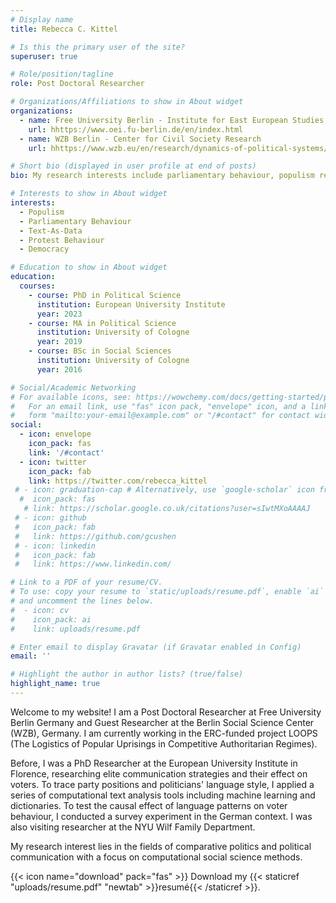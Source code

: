 ```yaml
---
# Display name
title: Rebecca C. Kittel

# Is this the primary user of the site?
superuser: true

# Role/position/tagline
role: Post Doctoral Researcher

# Organizations/Affiliations to show in About widget
organizations:
  - name: Free University Berlin - Institute for East European Studies
    url: hhttps://www.oei.fu-berlin.de/en/index.html
  - name: WZB Berlin - Center for Civil Society Research
    url: hhttps://www.wzb.eu/en/research/dynamics-of-political-systems/center-for-civil-society-research

# Short bio (displayed in user profile at end of posts)
bio: My research interests include parliamentary behaviour, populism research, party and voter behavior as well as protest studies.

# Interests to show in About widget
interests:
  - Populism
  - Parliamentary Behaviour
  - Text-As-Data
  - Protest Behaviour
  - Democracy

# Education to show in About widget
education:
  courses:
    - course: PhD in Political Science
      institution: European University Institute
      year: 2023
    - course: MA in Political Science
      institution: University of Cologne
      year: 2019
    - course: BSc in Social Sciences
      institution: University of Cologne
      year: 2016

# Social/Academic Networking
# For available icons, see: https://wowchemy.com/docs/getting-started/page-builder/#icons
#   For an email link, use "fas" icon pack, "envelope" icon, and a link in the
#   form "mailto:your-email@example.com" or "/#contact" for contact widget.
social:
  - icon: envelope
    icon_pack: fas
    link: '/#contact'
  - icon: twitter
    icon_pack: fab
    link: https://twitter.com/rebecca_kittel
 # - icon: graduation-cap # Alternatively, use `google-scholar` icon from `ai` icon pack
  #  icon_pack: fas
   # link: https://scholar.google.co.uk/citations?user=sIwtMXoAAAAJ
 # - icon: github
 #   icon_pack: fab
 #   link: https://github.com/gcushen
 # - icon: linkedin
 #   icon_pack: fab
 #   link: https://www.linkedin.com/

# Link to a PDF of your resume/CV.
# To use: copy your resume to `static/uploads/resume.pdf`, enable `ai` icons in `params.toml`,
# and uncomment the lines below.
#  - icon: cv
#    icon_pack: ai
#    link: uploads/resume.pdf

# Enter email to display Gravatar (if Gravatar enabled in Config)
email: ''

# Highlight the author in author lists? (true/false)
highlight_name: true
---
```


Welcome to my website! I am a Post Doctoral Researcher at Free University Berlin Germany and Guest Researcher at the Berlin Social Science Center (WZB), Germany. I am currently working in the ERC-funded project LOOPS (The Logistics of Popular Uprisings in Competitive Authoritarian Regimes).


Before, I was a PhD Researcher at the European University Institute in Florence, researching  elite communication strategies and their effect on voters. To trace party positions and politicians' language style, I applied a series of computational text analysis tools including machine learning and dictionaries. To test the causal effect of language patterns on voter behaviour, I conducted a survey experiment in the German context. I was also visiting researcher at the NYU Wilf Family Department.


My research interest lies in the fields of comparative politics and political communication with a focus on computational social science methods.

{{< icon name="download" pack="fas" >}} Download my {{< staticref "uploads/resume.pdf" "newtab" >}}resumé{{< /staticref >}}.
